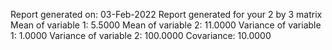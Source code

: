 Report generated on: 03-Feb-2022
Report generated for your 2 by 3 matrix
Mean of variable 1: 5.5000
Mean of variable 2: 11.0000
Variance of variable 1: 1.0000
Variance of variable 2: 100.0000
	  Covariance: 10.0000